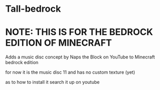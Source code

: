 # Tall-bedrock

# NOTE: THIS IS FOR THE BEDROCK EDITION OF MINECRAFT

Adds a music disc concept by Naps the Block on YouTube to Minecraft bedrock edition

for now it is the music disc 11 and has no custom texture (yet)

as to how to install it search it up on youtube
